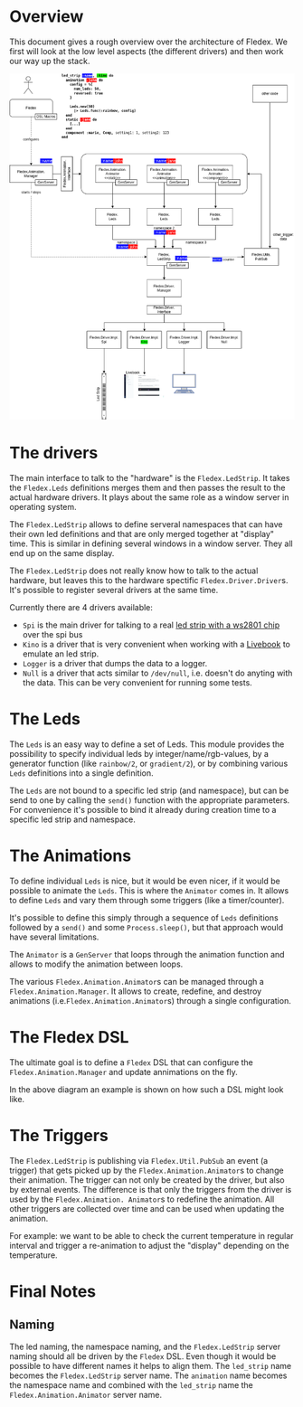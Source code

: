 <!--
Copyright 2023, Matthias Reik <fledex@reik.org>

SPDX-License-Identifier: Apache-2.0
-->

# Overview
This document gives a rough overview over the architecture of Fledex. We first will 
look at the low level aspects (the different drivers) and then work our way up the 
stack.

![Architecture Diagram](./architecture.drawio.png)

# The drivers
The main interface to talk to the "hardware" is the `Fledex.LedStrip`. It takes the
`Fledex.Leds` definitions merges them and then passes the result to the actual 
hardware drivers. It plays about the same role as a window server in operating system.

The `Fledex.LedStrip` allows to define serveral namespaces that can have their own 
led definitions and that are only merged together at "display" time. This is similar 
in defining several windows in a window server. They all end up on the same display.

The `Fledex.LedStrip` does not really know how to talk to the actual hardware, but 
leaves this to the hardware spectific `Fledex.Driver.Driver`s. It's possible to 
register several drivers at the same time.

Currently there are 4 drivers available:
* `Spi` is the main driver for talking to a real 
  [led strip with a ws2801 chip](https://www.amazon.com/s?k=ws2801) over the spi bus
* `Kino` is a driver that is very convenient when working with a 
  [Livebook](https://livebook.dev/) to emulate an led strip.
* `Logger` is a driver that dumps the data to a logger.
* `Null` is a driver that acts similar to `/dev/null`, i.e. doesn't do anyting with the
  data. This can be very convenient for running some tests.

# The Leds
The `Leds` is an easy way to define a set of Leds. This module provides the 
possibility to specify individual leds by integer/name/rgb-values, by a generator 
function (like `rainbow/2`, or `gradient/2`), or by combining various `Leds` 
definitions into a single definition.

The `Leds` are not bound to a specific led strip (and namespace), but can be send 
to one by calling the `send()` function with the appropriate parameters. For 
convenience it's possible to bind it already during creation time to a specific 
led strip and namespace.

# The Animations
To define individual `Leds` is nice, but it would be even nicer, if it would be 
possible to animate the `Leds`. This is where the `Animator` comes in. It allows 
to define `Leds` and vary them through some triggers (like a timer/counter). 

It's possible to define this simply through a sequence of `Leds` definitions 
followed by a `send()` and some `Process.sleep()`, but that approach would have 
several limitations.

The `Animator` is a `GenServer` that loops through the animation function and allows
to modify the animation between loops.

The various `Fledex.Animation.Animator`s can be managed through a 
`Fledex.Animation.Manager`. It allows to create, redefine, and destroy animations 
(i.e.`Fledex.Animation.Animator`s) through a single configuration.

# The Fledex DSL
The ultimate goal is to define a `Fledex` DSL that can configure the 
`Fledex.Animation.Manager` and update annimations on the fly.

In the above diagram an example is shown on how such a DSL might look like. 

# The Triggers

The `Fledex.LedStrip` is publishing via `Fledex.Util.PubSub` an event (a trigger) 
that gets picked up by the `Fledex.Animation.Animator`s to change their animation. 
The trigger can not only be created by the driver, but also by external events. The
difference is that only the triggers from the driver is used by the `Fledex.Animation.
Animator`s to redefine the animation. All other triggers are collected over time and
can be used when updating the animation. 

For example: we want to be able to check the current temperature in regular interval 
and trigger a re-animation to adjust the "display" depending on the temperature.

# Final Notes
## Naming
The led naming, the namespace naming, and the `Fledex.LedStrip` server naming should 
all be driven by the `Fledex`  DSL. Even though it would be possible to have different
names it helps to align them. The `led_strip` name becomes the `Fledex.LedStrip` server
name. The `animation` name becomes the namespace name and combined with the `led_strip`
name the `Fledex.Animation.Animator` server name.

